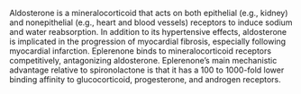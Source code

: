 Aldosterone is a mineralocorticoid that acts on both epithelial (e.g., kidney) and nonepithelial (e.g., heart and blood vessels) receptors to induce sodium and water reabsorption. In addition to its hypertensive effects, aldosterone is implicated in the progression of myocardial fibrosis, especially following myocardial infarction. Eplerenone binds to mineralocorticoid receptors competitively, antagonizing aldosterone. Eplerenone’s main mechanistic advantage relative to spironolactone is that it has a 100 to 1000-fold lower binding affinity to glucocorticoid, progesterone, and androgen receptors.